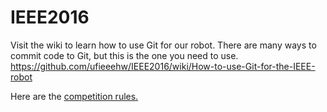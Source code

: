 # IEEE2016

Visit the wiki to learn how to use Git for our robot. There are many ways to commit code to Git, but this is the one you need to use.
https://github.com/ufieeehw/IEEE2016/wiki/How-to-use-Git-for-the-IEEE-robot

Here are the [competition rules.](https://docs.google.com/document/d/1ITIsL9fpTk5HKEJW1NENVrkgfCgXqONWpm0sevzeYmo/edit#heading=h.obp73v47rneu)
